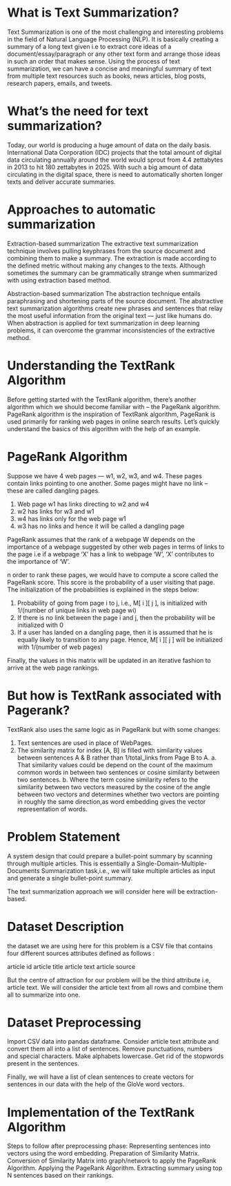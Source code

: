 # What is Text Summarization?

Text Summarization is one of the most challenging and interesting problems in the field of Natural Language Processing (NLP).
It is basically creating a summary of a long text given i.e to extract core ideas of a document/essay/paragraph or any other text form and arrange those ideas in such an order that makes sense.
Using the process of text summarization, we can have a concise and meaningful summary of text from multiple text resources such as books, news articles, blog posts, research papers, emails, and tweets.


# What’s the need for text summarization?

Today, our world is producing a huge amount of data on the daily basis.
International Data Corporation (IDC) projects that the total amount of digital data circulating annually around the world would sprout from 4.4 zettabytes in 2013 to hit 180 zettabytes in 2025.
With such a big amount of data circulating in the digital space, there is need to automatically shorten longer texts and deliver accurate summaries. 


# Approaches to automatic summarization

Extraction-based summarization
The extractive text summarization technique involves pulling keyphrases from the source document and combining them to make a summary. 
The extraction is made according to the defined metric without making any changes to the texts.
Although sometimes the summary can be grammatically strange when summarized with using extraction based method.  

Abstraction-based summarization
The abstraction technique entails paraphrasing and shortening parts of the source document.
The abstractive text summarization algorithms create new phrases and sentences that relay the most useful information from the original text — just like humans do.
When abstraction is applied for text summarization in deep learning problems, it can overcome the grammar inconsistencies of the extractive method.


# Understanding the TextRank Algorithm

Before getting started with the TextRank algorithm, there’s another algorithm which we should become familiar with – the PageRank algorithm.
PageRank algorithm is the inspiration of TextRank algorithm, PageRank is used primarily for ranking web pages in online search results.
Let’s quickly understand the basics of this algorithm with the help of an example.

# PageRank Algorithm
Suppose we have 4 web pages — w1, w2, w3, and w4. These pages contain links pointing to one another. Some pages might have no link – these are called dangling pages.

1. Web page w1 has links directing to w2 and w4
2. w2 has links for w3 and w1
3. w4 has links only for the web page w1
4. w3 has no links and hence it will be called a dangling page

PageRank assumes that the rank of a webpage W depends on the importance of a webpage suggested by other web pages in terms of links to the page i.e if a webpage ‘X’ has a link to webpage ‘W’, ‘X’ contributes to the importance of ‘W’.

n order to rank these pages, we would have to compute a score called the PageRank score. This score is the probability of a user visiting that page.
The initialization of the probabilities is explained in the steps below: 

1. Probability of going from page i to j, i.e., M[ i ][ j ], is initialized with 1/(number of unique links in web page wi)
2. If there is no link between the page i and j, then the probability will be initialized with 0
3. If a user has landed on a dangling page, then it is assumed that he is equally likely to transition to any page. Hence, M[ i ][ j ] will be initialized with      1/(number of web pages)

Finally, the values in this matrix will be updated in an iterative fashion to arrive at the web page rankings.

# But how is TextRank associated with Pagerank?
TextRank also uses the same logic as in PageRank but with some changes:
1. Text sentences are used in place of WebPages.
2. The similarity matrix for index [A, B] is filled with similarity values between sentences A & B rather than 1/total_links from Page B to A.
    a. That similarity values could be depend on the count of the maximum common words in between two sentences or cosine similarity between two sentences. 
    b. Where the term cosine similarity refers to the similarity between two vectors measured by the cosine of the angle between two vectors and determines              whether two vectors are pointing in roughly the same direction,as word embedding gives the vector representation of words.

# Problem Statement
A system design that could prepare a bullet-point summary by scanning through multiple articles.
This is essentially a Single-Domain-Multiple-Documents Summarization task,i.e., we will take multiple articles as input and generate a single bullet-point summary. 

The text summarization approach we will consider here will be extraction-based. 

# Dataset Description 
the dataset we are using here for this problem is a CSV file that contains four different sources attributes defined as follows :

article id
article title
article text
article source

But the centre of attraction for our problem will be the third attribute i.e, article text.
We will consider the article text from all rows and combine them all to summarize into one. 

# Dataset Preprocessing 
Import CSV data into pandas dataframe.
Consider article text attribute and convert them all into a list of sentences. 
Remove punctuations, numbers and special characters.
Make alphabets lowercase.
Get rid of the stopwords present in the sentences.

Finally, we will have a list of clean sentences to create vectors for sentences in our data with the help of the GloVe word vectors.

# Implementation of the TextRank Algorithm

Steps to follow after preprocessing phase:
Representing sentences into vectors using the word embedding.
Preparation of Similarity Matrix.
Conversion of Similarity Matrix into graph/network to apply the PageRank Algorithm. 
Applying the PageRank Algorithm.
Extracting summary using top N sentences based on their rankings.




